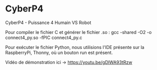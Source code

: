 # CyberP4
CyberP4 - Puissance 4 Humain VS Robot

Pour compiler le fichier C et générer le fichier .so : 
gcc -shared -O2 -o connect4_py.so -fPIC connect4_py.c

Pour exécuter le fichier Python, nous utilisions l'IDE présente sur la RaspberryPi, Thonny, 
où un bouton run est présent.


Vidéo de démonstration ici -> https://youtu.be/gDlWA93tRzw
